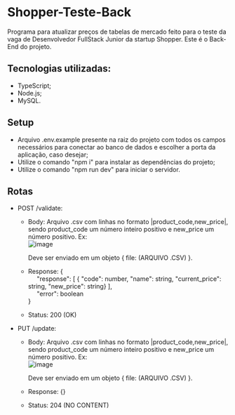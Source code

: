# Shopper-Teste-Back

Programa para atualizar preços de tabelas de mercado feito para o teste da vaga de Desenvolvedor FullStack Junior da startup Shopper. 
Este é o Back-End do projeto.


## Tecnologias utilizadas:
  - TypeScript;
  - Node.js;
  - MySQL.

## Setup
 - Arquivo .env.example presente na raiz do projeto com todos os campos necessários para conectar ao banco de dados e escolher a porta da aplicação, caso desejar;
 - Utilize o comando "npm i" para instalar as dependências do projeto;
 - Utilize o comando "npm run dev" para iniciar o servidor.

## Rotas 
 - POST /validate:
   - Body: Arquivo .csv com linhas no formato |product_code,new_price|, sendo product_code um número inteiro positivo e new_price um número positivo.
        Ex:              
            ![image](https://github.com/kassioba/Shopper-Teste-Back/assets/114841639/9ed7e32d-6315-40a3-9daf-a033a3cc8849)

      Deve ser enviado em um objeto { file: (ARQUIVO .CSV) }.
   -  Response: {  
     &nbsp;&nbsp;&nbsp;&nbsp;&nbsp;"response": [ { "code": number, "name": string, "current_price": string, "new_price": string} ],  
     &nbsp;&nbsp;&nbsp;&nbsp;&nbsp;"error": boolean  
           }  
    - Status: 200 (OK)

- PUT /update:
   - Body: Arquivo .csv com linhas no formato |product_code,new_price|, sendo product_code um número inteiro positivo e new_price um número positivo.
        Ex:              
            ![image](https://github.com/kassioba/Shopper-Teste-Back/assets/114841639/9ed7e32d-6315-40a3-9daf-a033a3cc8849)

      Deve ser enviado em um objeto { file: (ARQUIVO .CSV) }.
  - Response: {}
  - Status: 204 (NO CONTENT)
